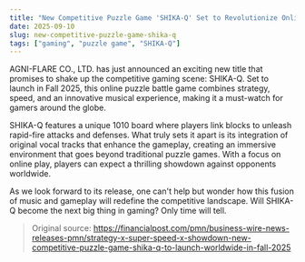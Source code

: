 ```yaml
---
title: "New Competitive Puzzle Game 'SHIKA-Q' Set to Revolutionize Online Gaming"
date: 2025-09-10
slug: new-competitive-puzzle-game-shika-q
tags: ["gaming", "puzzle game", "SHIKA-Q"]
---
```

AGNI-FLARE CO., LTD. has just announced an exciting new title that promises to shake up the competitive gaming scene: SHIKA-Q. Set to launch in Fall 2025, this online puzzle battle game combines strategy, speed, and an innovative musical experience, making it a must-watch for gamers around the globe.

SHIKA-Q features a unique 1010 board where players link blocks to unleash rapid-fire attacks and defenses. What truly sets it apart is its integration of original vocal tracks that enhance the gameplay, creating an immersive environment that goes beyond traditional puzzle games. With a focus on online play, players can expect a thrilling showdown against opponents worldwide.

As we look forward to its release, one can't help but wonder how this fusion of music and gameplay will redefine the competitive landscape. Will SHIKA-Q become the next big thing in gaming? Only time will tell.
> Original source: https://financialpost.com/pmn/business-wire-news-releases-pmn/strategy-x-super-speed-x-showdown-new-competitive-puzzle-game-shika-q-to-launch-worldwide-in-fall-2025